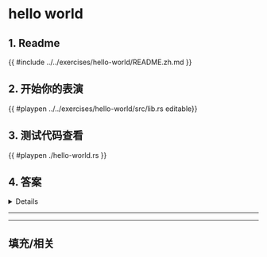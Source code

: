 # hello world
## 1. Readme

 {{ #include ../../exercises/hello-world/README.zh.md }}

 ## 2. 开始你的表演

 {{ #playpen ../../exercises/hello-world/src/lib.rs editable}}

 ## 3. 测试代码查看

 {{ #playpen ./hello-world.rs }}

 ## 4. 答案

 <details>

 {{ #playpen ../../exercises/hello-world/example.rs }}

 </details>

 ---
 ---

 ## 填充/相关


